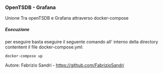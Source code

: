 ### OpenTSDB - Grafana
Unione Tra openTSDB e Grafana attraverso docker-compose

##### Esecuzione
per eseguire basta eseguire il seguente comando all' interno della directory contentent il file docker-compose.yml:
```
docker-compose up 
```

Autore: Fabrizio Sandri  - https://github.com/FabrizioSandri
